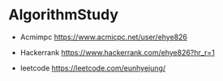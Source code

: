 # AlgorithmStudy
  
* Acmimpc
https://www.acmicpc.net/user/ehye826
  
* Hackerrank
https://www.hackerrank.com/ehye826?hr_r=1
  
* leetcode
https://leetcode.com/eunhyejung/
